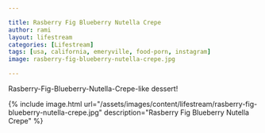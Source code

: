 ```yaml
---

title: Rasberry Fig Blueberry Nutella Crepe
author: rami
layout: lifestream 
categories: [Lifestream]
tags: [usa, california, emeryville, food-porn, instagram]
image: rasberry-fig-blueberry-nutella-crepe.jpg

---
```


Rasberry-Fig-Blueberry-Nutella-Crepe-like dessert!

{% include image.html url="/assets/images/content/lifestream/rasberry-fig-blueberry-nutella-crepe.jpg" description="Rasberry Fig Blueberry Nutella Crepe" %}
